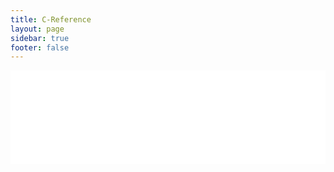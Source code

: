 ```yaml
---
title: C-Reference
layout: page
sidebar: true
footer: false
---
```


<iframe src="/c-reference/globals_eval.html" style="width: 100%; height: calc(100vh - var(--vp-nav-height)); border: 0px;"></iframe>
